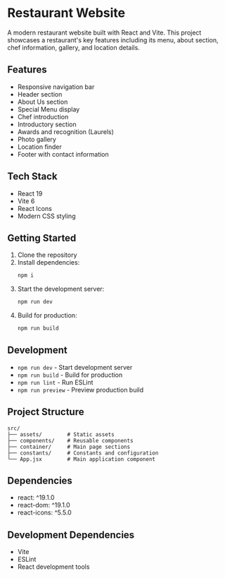 # Restaurant Website

A modern restaurant website built with React and Vite. This project showcases a restaurant's key features including its menu, about section, chef information, gallery, and location details.

## Features

-   Responsive navigation bar
-   Header section
-   About Us section
-   Special Menu display
-   Chef introduction
-   Introductory section
-   Awards and recognition (Laurels)
-   Photo gallery
-   Location finder
-   Footer with contact information

## Tech Stack

-   React 19
-   Vite 6
-   React Icons
-   Modern CSS styling

## Getting Started

1. Clone the repository
2. Install dependencies:
    ```bash
    npm i
    ```
3. Start the development server:
    ```bash
    npm run dev
    ```
4. Build for production:
    ```bash
    npm run build
    ```

## Development

-   `npm run dev` - Start development server
-   `npm run build` - Build for production
-   `npm run lint` - Run ESLint
-   `npm run preview` - Preview production build

## Project Structure

```
src/
├── assets/        # Static assets
├── components/    # Reusable components
├── container/     # Main page sections
├── constants/     # Constants and configuration
└── App.jsx        # Main application component
```

## Dependencies

-   react: ^19.1.0
-   react-dom: ^19.1.0
-   react-icons: ^5.5.0

## Development Dependencies

-   Vite
-   ESLint
-   React development tools
